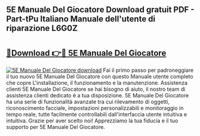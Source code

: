 ## 5E Manuale Del Giocatore Download gratuit PDF - Part-tPu Italiano Manuale dell'utente di riparazione L6G0Z

# <h2><a href="http://dfe8p3h.blite.top/?on=5E+Manuale+Del+Giocatore">🔗Download 👉🔴 5E Manuale Del Giocatore</a></h2>

[![5E Manuale Del Giocatore download](https://i.imgur.com/lujVjoI.png)](http://dfe8p3h.blite.top/?on=5E+Manuale+Del+Giocatore)
Fai il primo passo per padroneggiare il tuo nuovo 5E Manuale Del Giocatore con questo Manuale utente completo che copre L'installazione, il funzionamento e la manutenzione. Assistenza clienti 5E Manuale Del Giocatore se hai bisogno di aiuto, il nostro team di assistenza clienti dedicato è a tua disposizione. 5E Manuale Del Giocatore ha una serie di funzionalità avanzate tra cui rilevamento di oggetti, riconoscimento facciale, impostazioni personalizzabili e monitoraggio in tempo reale, tutte facilmente controllabili dall'interfaccia utente intuitiva e intuitiva. Grazie per aver scelto noi! Apprezziamo la tua fiducia e il tuo supporto per 5E Manuale Del Giocatore.
